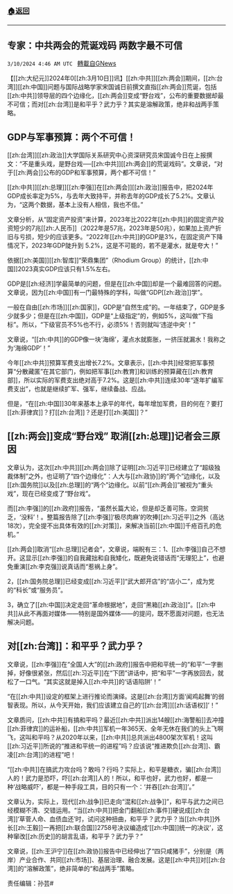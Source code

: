###  [:house:返回](README.md)
---


## 专家：中共两会的荒诞戏码 两数字最不可信
`3/10/2024 4:46 AM UTC ` [轉載自GNews](https://gnews.org/articles/2381093)

【[[zh:大纪元]]2024年0[[zh:3月10日]]讯】[[zh:中共]][[zh:两会]]期间，[[zh:台湾]][[zh:中国]]问题与国际战略学家宋国诚日前撰文直指[[zh:两会]]荒诞，包括[[zh:中共]]领导层的四个边缘化，[[zh:两会]]变成“野台戏”，公布的重要数据却最不可信；而对[[zh:台湾]]是和平乎？武力乎？其实是溶解政策，绝非和战两手策略。

## GDP与军事预算：两个不可信！

[[zh:台湾]][[zh:政治]]大学国际关系研究中心资深研究员宋国诚今日在上报撰文：“不是重头戏，是野台戏──[[zh:中共]][[zh:两会]]的荒诞戏码”。文章说，“对于[[zh:两会]]公布的GDP和军事预算，两个都不可信！”

[[zh:中共]][[zh:总理]][[zh:李强]]在[[zh:两会]][[zh:政治]]报告中，把2024年GDP成长率定为5%，与去年大致持平，并称去年的GDP成长了5.2%。文章认为，“这两个数据，基本上没有人相信，我也不信。”

文章分析，从“固定资产投资”来计算，2023年比2022年[[zh:中共]]的固定资产投资短少的7兆[[zh:人民币]]（2022年是57兆，2023年是50兆），如果加上资产折旧与亏损，短少的应该更多。“2022年[[zh:中共]]的GDP是3%，在固定资产下降情况下，2023年GDP陡升到 5.2%，这是不可能的，若不是灌水，就是夸大！”

依据[[zh:美国]][[zh:智库]]“荣鼎集团”（Rhodium Group）的统计，[[zh:中国]]2023真实GDP应该只有1.5%左右。

GDP是[[zh:经济]]学最简单的问题，但是在[[zh:中国]]却是一个最难回答的问题。文章说，因为[[zh:中国]]有一门最特殊的学科，叫做“GDP[[zh:政治]]学”。

一般在自由[[zh:市场]][[zh:国家]]，GDP是“自然生成”的。一年结束了，GDP是多少就多少；但是在[[zh:中国]]，GDP是“上级指定”的，例如5%，这叫做“下指标”。所以，“下级官员不5%也不行，必须5%！否则就叫‘违逆中央’！”

文章说，“[[zh:中共]]的GDP像一块‘海绵’，灌点水就膨胀，一挤压就漏水！我称之为‘海绵GDP’！”

今年[[zh:中共]]预算军费支出增长7.2%。文章表示，[[zh:中共]]经常把军事预算“分散藏匿”在其它部门，例如把军事[[zh:教育]]和训练的预算藏在[[zh:教育部]]，所以实际的军费支出绝对高于7.2%。这是[[zh:中共]]连续30年“逐年扩编军费支出”，也就是继续扩军、强军，继续备战、应战。

但是，“在[[zh:中国]]30年来基本上承平的年代，每年增加军费，目的何在？要打[[zh:菲律宾]]？打[[zh:台湾]]？还是打[[zh:美国]]？”

## **[[zh:两会]]变成“野台戏” 取消[[zh:总理]]记者会三原因**

文章认为，这次[[zh:中共]][[zh:两会]]除了证明[[zh:习近平]]已经建立了“超级独裁体制”之外，也证明了“四个边缘化”：人大与[[zh:政协]]的“两个”边缘化，以及[[zh:国务院]]以及[[zh:总理]]的“两个”边缘化。以前“[[zh:两会]]”被视为“重头戏”，现在已经变成了“野台戏”。

而[[zh:李强]]的[[zh:政府]]报告，“虽然长篇大论，但是却乏善可陈，空洞贫乏，‘没料’！。整篇报告除了[[zh:李强]]‘极尽肉麻’的吹捧[[zh:习近平]]之外（高达18次），完全提不出具体有效的[[zh:对策]]，来解决当前[[zh:中国]]千疮百孔的危机。”

[[zh:两会]]取消“[[zh:总理]]记者会”，文章说，端睨有三：1、[[zh:李强]]自己不想开。这显示[[zh:李强]]的自我藏拙和自我矮化，既避免说错话而“无理犯上”，也避免重演[[zh:李克强]]说真话而“惹祸上身”。

2，[[zh:国务院总理]]已经变成[[zh:习近平]]“武大郎开店”的“店小二”，成为党的“科长”或“服务员”。

3，确立了[[zh:中国]]决定走回“革命根据地”，走回“黑箱[[zh:政治]]”。[[zh:中共]]从此不再面对媒体——特别是国外媒体——的提问，既不愿面对问题，也无法解决问题。

## 对[[zh:台湾]]：和平乎？武力乎？

文章说，[[zh:李强]]在“全国人大”的[[zh:政府]]报告中把和平统一的“和平”一字删掉，好像很紧张，然后[[zh:习近平]]在“下团”讲话中，把“和平”一字再放回去，就松了一口气。“其实这就是掉入[[zh:中共]]的‘话语陷阱’！”

“在[[zh:中共]]设定的框架上进行推论而演绎。这是[[zh:台湾]]方面‘闻鸡起舞’的弱智表现。所以，从今天开始，我们应该建立自己的‘[[zh:台湾]][[zh:话语权]]’！”

文章质问，[[zh:中共]]有搞和平吗？最近[[zh:中共]]派出14艘[[zh:海警船]]去冲撞[[zh:菲律宾]]的运补船，[[zh:中共]]军机一年365天、全年无休在我们的头上飞啊飞，这叫和平吗？从2020年以来，[[zh:中共]]总共派出4800架次军机！这叫[[zh:习近平]]所说的“推进和平统一的进程”吗？应该说“推进欺负[[zh:台湾]]、霸凌[[zh:台湾]]的进程”吧！

“[[zh:中共]]在搞武力攻台吗？敢吗？行吗？实际上，和平是糖衣，骗[[zh:台湾]]人的！武力是恐吓，吓[[zh:台湾]]人的！所以，和平也好，武力也好，都是一种‘战略威吓’，都是一种手段工具，目的只有一个：‘并吞[[zh:台湾]]’。”

文章认为，实际上，现代[[zh:战争]]已走向“混和[[zh:战争]]”，和平与武力之间已经模糊不清、交错运用。“当[[zh:中共]]把金门翻船[[zh:事件]]硬说成[[zh:台湾]]‘草菅人命、血债血还’时，试问这种扭曲，和平乎？武力乎？当[[zh:中共]]外长[[zh:王毅]]一再把[[zh:联合国]]2758号决议编造成‘[[zh:中国]]统一的决议’，这种窜改[[zh:历史]]的胡言乱语，和平乎？武力乎？”

文章说，[[zh:王沪宁]]在[[zh:政协]]报告中已经伸出了“四只咸猪手”，分别是（两岸）产业合作、共同[[zh:市场]]、基层治理、融合发展。这是[[zh:中共]]对[[zh:台湾]]的“溶解政策”，绝非简单的“和战两手”策略。

责任编辑：孙芸#
